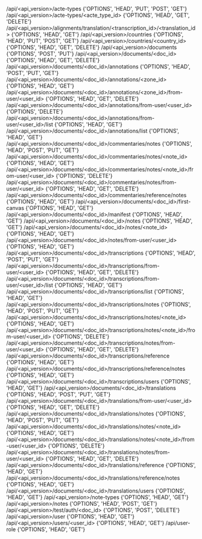 /api/<api_version>/acte-types {'OPTIONS', 'HEAD', 'PUT', 'POST', 'GET'}
/api/<api_version>/acte-types/<acte_type_id> {'OPTIONS', 'HEAD', 'GET', 'DELETE'}
/api/<api_version>/alignments/translation/<transcription_id>/<translation_id> {'OPTIONS', 'HEAD', 'GET'}
/api/<api_version>/countries {'OPTIONS', 'HEAD', 'PUT', 'POST', 'GET'}
/api/<api_version>/countries/<country_id> {'OPTIONS', 'HEAD', 'GET', 'DELETE'}
/api/<api_version>/documents {'OPTIONS', 'POST', 'PUT'}
/api/<api_version>/documents/<doc_id> {'OPTIONS', 'HEAD', 'GET', 'DELETE'}
/api/<api_version>/documents/<doc_id>/annotations {'OPTIONS', 'HEAD', 'POST', 'PUT', 'GET'}
/api/<api_version>/documents/<doc_id>/annotations/<zone_id> {'OPTIONS', 'HEAD', 'GET'}
/api/<api_version>/documents/<doc_id>/annotations/<zone_id>/from-user/<user_id> {'OPTIONS', 'HEAD', 'GET', 'DELETE'}
/api/<api_version>/documents/<doc_id>/annotations/from-user/<user_id> {'OPTIONS', 'DELETE'}
/api/<api_version>/documents/<doc_id>/annotations/from-user/<user_id>/list {'OPTIONS', 'HEAD', 'GET'}
/api/<api_version>/documents/<doc_id>/annotations/list {'OPTIONS', 'HEAD', 'GET'}
/api/<api_version>/documents/<doc_id>/commentaries/notes {'OPTIONS', 'HEAD', 'POST', 'PUT', 'GET'}
/api/<api_version>/documents/<doc_id>/commentaries/notes/<note_id> {'OPTIONS', 'HEAD', 'GET'}
/api/<api_version>/documents/<doc_id>/commentaries/notes/<note_id>/from-user/<user_id> {'OPTIONS', 'DELETE'}
/api/<api_version>/documents/<doc_id>/commentaries/notes/from-user/<user_id> {'OPTIONS', 'HEAD', 'GET', 'DELETE'}
/api/<api_version>/documents/<doc_id>/commentaries/reference/notes {'OPTIONS', 'HEAD', 'GET'}
/api/<api_version>/documents/<doc_id>/first-canvas {'OPTIONS', 'HEAD', 'GET'}
/api/<api_version>/documents/<doc_id>/manifest {'OPTIONS', 'HEAD', 'GET'}
/api/<api_version>/documents/<doc_id>/notes {'OPTIONS', 'HEAD', 'GET'}
/api/<api_version>/documents/<doc_id>/notes/<note_id> {'OPTIONS', 'HEAD', 'GET'}
/api/<api_version>/documents/<doc_id>/notes/from-user/<user_id> {'OPTIONS', 'HEAD', 'GET'}
/api/<api_version>/documents/<doc_id>/transcriptions {'OPTIONS', 'HEAD', 'POST', 'PUT', 'GET'}
/api/<api_version>/documents/<doc_id>/transcriptions/from-user/<user_id> {'OPTIONS', 'HEAD', 'GET', 'DELETE'}
/api/<api_version>/documents/<doc_id>/transcriptions/from-user/<user_id>/list {'OPTIONS', 'HEAD', 'GET'}
/api/<api_version>/documents/<doc_id>/transcriptions/list {'OPTIONS', 'HEAD', 'GET'}
/api/<api_version>/documents/<doc_id>/transcriptions/notes {'OPTIONS', 'HEAD', 'POST', 'PUT', 'GET'}
/api/<api_version>/documents/<doc_id>/transcriptions/notes/<note_id> {'OPTIONS', 'HEAD', 'GET'}
/api/<api_version>/documents/<doc_id>/transcriptions/notes/<note_id>/from-user/<user_id> {'OPTIONS', 'DELETE'}
/api/<api_version>/documents/<doc_id>/transcriptions/notes/from-user/<user_id> {'OPTIONS', 'HEAD', 'GET', 'DELETE'}
/api/<api_version>/documents/<doc_id>/transcriptions/reference {'OPTIONS', 'HEAD', 'GET'}
/api/<api_version>/documents/<doc_id>/transcriptions/reference/notes {'OPTIONS', 'HEAD', 'GET'}
/api/<api_version>/documents/<doc_id>/transcriptions/users {'OPTIONS', 'HEAD', 'GET'}
/api/<api_version>/documents/<doc_id>/translations {'OPTIONS', 'HEAD', 'POST', 'PUT', 'GET'}
/api/<api_version>/documents/<doc_id>/translations/from-user/<user_id> {'OPTIONS', 'HEAD', 'GET', 'DELETE'}
/api/<api_version>/documents/<doc_id>/translations/notes {'OPTIONS', 'HEAD', 'POST', 'PUT', 'GET'}
/api/<api_version>/documents/<doc_id>/translations/notes/<note_id> {'OPTIONS', 'HEAD', 'GET'}
/api/<api_version>/documents/<doc_id>/translations/notes/<note_id>/from-user/<user_id> {'OPTIONS', 'DELETE'}
/api/<api_version>/documents/<doc_id>/translations/notes/from-user/<user_id> {'OPTIONS', 'HEAD', 'GET', 'DELETE'}
/api/<api_version>/documents/<doc_id>/translations/reference {'OPTIONS', 'HEAD', 'GET'}
/api/<api_version>/documents/<doc_id>/translations/reference/notes {'OPTIONS', 'HEAD', 'GET'}
/api/<api_version>/documents/<doc_id>/translations/users {'OPTIONS', 'HEAD', 'GET'}
/api/<api_version>/note-types {'OPTIONS', 'HEAD', 'GET'}
/api/<api_version>/notes {'OPTIONS', 'HEAD', 'POST', 'GET'}
/api/<api_version>/test/auth/<doc_id> {'OPTIONS', 'POST', 'DELETE'}
/api/<api_version>/user {'OPTIONS', 'HEAD', 'GET'}
/api/<api_version>/users/<user_id> {'OPTIONS', 'HEAD', 'GET'}
/api/user-role {'OPTIONS', 'HEAD', 'GET'}

